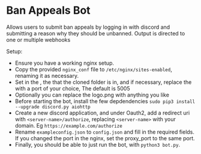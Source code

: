 # Ban Appeals Bot

Allows users to submit ban appeals by logging in with discord and submitting a reason why they should be unbanned.
Output is directed to one or multiple webhooks

Setup:
* Ensure you have a working nginx setup.
* Copy the provided `nginx_conf` file to `/etc/nginx/sites-enabled`, renaming it as necessary.
* Set in the <server-name>, the <directory> that the cloned folder is in, and if necessary, replace the with a port of your choice, The default is 5005
* Optionally you can replace the logo.png with anything you like
* Before starting the bot, install the few depdendencies `sudo pip3 install --upgrade discord.py aiohttp`
* Create a new discord application, and under Oauth2, add a redirect uri with `<server-name>/authorize`, replacing `<server-name>` with your domain. Eg `https://example.com/authorize`
* Rename `exampleconfig.json` to `config.json` and fill in the required fields. If you changed the port in the nginx, set the proxy_port to the same port.
* Finally, you should be able to just run the bot, with `python3 bot.py`.